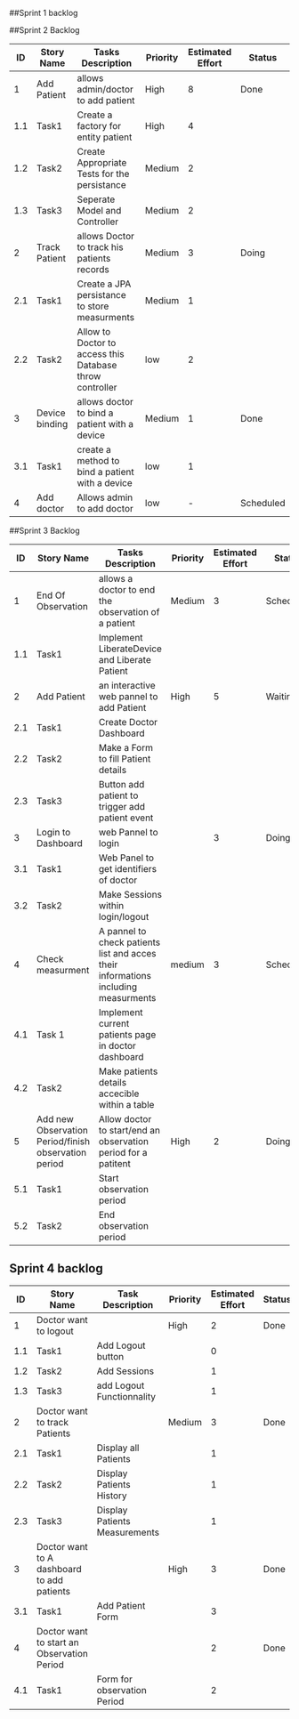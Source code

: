 ##Sprint 1 backlog






##Sprint 2 Backlog

| ID   	| Story Name     	| Tasks Description                                                          	| Priority 	| Estimated Effort 	| Status    	|
|------	|----------------	|----------------------------------------------------------------------------	|----------	|------------------	|-----------	|
| 1 	| Add Patient    	| allows admin/doctor to add patient                                         	| High     	| 8                	| Done      	|
| 1.1  	| Task1          	| Create a factory for entity patient                                        	| High     	| 4                	|            	|
| 1.2  	| Task2          	| Create Appropriate Tests for the persistance                               	| Medium   	| 2                	|           	|
| 1.3  	| Task3          	| Seperate Model and Controller                                              	| Medium   	| 2                	|           	|
| 2 	| Track Patient  	| allows Doctor to track his patients records                                	| Medium   	| 3                	| Doing     	|
| 2.1  	| Task1          	| Create a JPA persistance to store measurments                              	| Medium       	| 1                	|           	|
| 2.2  	| Task2          	| Allow to Doctor to access this Database throw controller                   	| low          	| 2                	|           	|
| 3 	| Device binding 	| allows doctor to bind a patient with a device                              	| Medium   	| 1                	| Done      	|
| 3.1  	| Task1          	| create a method to bind a patient with a device                            	| low         	| 1                	|           	|
| 4 	| Add doctor     	| Allows admin to add doctor                                                 	| low      	| -                	| Scheduled 	|



##Sprint 3 Backlog

| ID  	| Story Name						| Tasks Description                                                                   	| Priority 	| Estimated Effort 	| Status    	|
|-----	|------------------------------				|-------------------------------------------------------------------------------------	|----------	|------------------	|-----------	|
| 1   	| End Of Observation         				| allows a doctor to end the observation of a patient                                 	| Medium   	| 3                	| Scheduled 	|
| 1.1 	| Task1                      	  	   	     	| Implement  LiberateDevice and Liberate Patient                                      	|          	|                  	|           	|
| 2   	| Add Patient                	  	     		| an interactive web pannel to add Patient                                            	| High     	| 5                	| Waiting   	|
| 2.1 	| Task1                      	     		     	| Create Doctor Dashboard                                                             	|          	|                  	|           	|
| 2.2 	| Task2                      	  	 		| Make a Form to fill Patient details                                                 	|          	|                  	|           	|
| 2.3 	| Task3                      	       	      	      	| Button add patient to trigger add patient event                                     	|          	|                  	|           	|
| 3   	| Login to Dashboard         	  	     	     	| web Pannel to login                                                                 	|          	| 3                	| Doing     	|
| 3.1 	| Task1                      	      	     		| Web Panel to get identifiers of doctor                                              	|          	|                  	|           	|
| 3.2 	| Task2                      	      	       	   	| Make Sessions within login/logout                                                   	|          	|                  	|           	|
| 4   	| Check measurment                                      | A pannel to check patients list and acces their informations including measurments 	| medium 	| 3  			| Scheduled 	|
| 4.1 	| Task 1                                                | Implement current patients page in doctor dashboard                                	|        	|    			|           	|
| 4.2 	| Task2                                                 | Make patients details accecible within a table                                     	|        	|    			|           	|
| 5   	| Add new Observation Period/finish observation period  | Allow doctor to start/end an observation period for a patitent                     	| High   	| 2  			| Doing     	|
| 5.1 	| Task1                                                 | Start observation period                                                           	|        	|    			|           	|
| 5.2 	| Task2                                                 | End observation period                                                             	|        	|    			|           	|

## Sprint 4 backlog

| ID  | Story Name                                 | Task Description              | Priority | Estimated Effort | Status |
|-----|--------------------------------------------|-------------------------------|----------|------------------|--------|
| 1   | Doctor want to logout                      |                               | High     | 2                | Done   |
| 1.1 | Task1                                      | Add Logout button             |          | 0                |        |
| 1.2 | Task2                                      | Add Sessions                  |          | 1                |        |
| 1.3 | Task3                                      | add Logout Functionnality     |          | 1                |        |
| 2   | Doctor want to track Patients              |                               | Medium   | 3                | Done   |
| 2.1 | Task1                                      | Display all Patients          |          | 1                |        |
| 2.2 | Task2                                      | Display Patients History      |          | 1                |        |
| 2.3 | Task3                                      | Display Patients Measurements |          | 1                |        |
| 3   | Doctor want to A dashboard to add patients |                               | High     | 3                | Done   |
| 3.1 | Task1                                      | Add Patient Form              |          | 3                |        |
| 4   | Doctor want to start an Observation Period |                               |          | 2                | Done   |
| 4.1 | Task1                                      | Form for observation Period   |          | 2                |        |